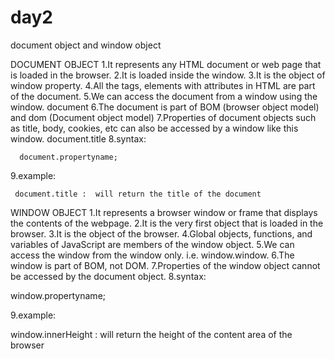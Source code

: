 # day2
document object and window object



DOCUMENT OBJECT
1.It represents any HTML document or web page that is loaded in the browser.
2.It is loaded inside the window.
3.It is the object of window property.
4.All the tags, elements with attributes in HTML are part of the document.
5.We can access the document from a window using the     window. document
6.The document is part of BOM (browser object model) and dom (Document object model)
7.Properties of document objects such as title, body, cookies, etc can also be accessed by a window like this window. document.title
8.syntax:

      document.propertyname;
    
    
9.example:

     document.title :  will return the title of the document
     
     
WINDOW OBJECT
1.It represents a browser window or frame that displays the contents of the webpage.
2.It is the very first object that is loaded in the browser.
3.It is the object of the browser.
4.Global objects, functions, and variables of JavaScript are members of the window object.
5.We can access the window from the window only. i.e. window.window.
6.The window is part of BOM, not DOM.
7.Properties of the window object cannot be accessed by the document object.
8.syntax:

window.propertyname;


9.example:

window.innerHeight : will return the height of the content area of the browser
